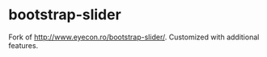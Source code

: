 bootstrap-slider
================

Fork of http://www.eyecon.ro/bootstrap-slider/. Customized with additional features.
